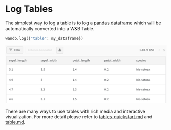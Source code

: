 # Log Tables

The simplest way to log a table is to log a [pandas dataframe](https://pandas.pydata.org/pandas-docs/stable/reference/api/pandas.DataFrame.html) which will be automatically converted into a W\&B Table.

```python
wandb.log({"table": my_dataframe})
```

![Tables UI](../../../.gitbook/assets/image.png)

There are many ways to use tables with rich media and interactive visualization. For more detail please refer to [tables-quickstart.md](../../data-vis/tables-quickstart.md "mention") and [table.md](../../../ref/python/data-types/table.md "mention").
